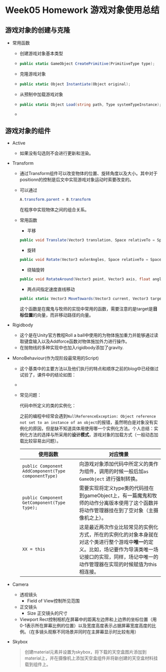 # Week05 Homework 游戏对象使用总结

## 游戏对象的创建与克隆

- 常用函数

  - 创建游戏对象基本类型

  - ```c#
    public static GameObject CreatePrimitive(PrimitiveType type);
    ```

  - 克隆游戏对象

  - ```c#
    public static Object Instantiate(Object original);
    ```

  - 从预制中加载游戏对象

  - ```c#
    public static Object Load(string path, Type systemTypeInstance);
    ```

  - ​

## 游戏对象的组件

- Active

  - 如果没有勾选则不会进行更新和渲染。

- Transform

  - 通过Transform组件可以改变物体的位置、旋转角度以及大小。其中对于positionn的控制是后文中实现游戏对象运动时索要改变的。

  - 可以通过

    ```C#
    A.transform.parent = B.transform
    ```

    在程序中实现物体之间的组合关系。

  - 常用函数

    - 平移

    ```c#
    public void Translate(Vector3 translation, Space relativeTo = Space.Self);
    ```

    - 旋转

    ```c#
    public void Rotate(Vector3 eulerAngles, Space relativeTo = Space.Self);
    ```

    - 绕轴旋转

    ```c#
    public void RotateAround(Vector3 point, Vector3 axis, float angle);
    ```

    - 两点间指定速度直线移动

    ```c#
    public static Vector3 MoveTowards(Vector3 current, Vector3 target, float maxDistanceDelta);
    ```

    ​	这个函数是在魔鬼与牧师的实现中常用的函数，需要注意的是target是**目标位置**的向量，而非移动路径的向量。

- Rigidbody

  - 这个是在Unity官方教程Roll a ball中使用的为物体施加重力并能够通过读取键盘输入以及Addforce函数对物体施加外力进行操作。
  - 在抛物线的多种实现中也加入rigidbody添加了gravity. 

- MonoBehaviour(作为现阶段最常用的Script)

  - 这个基类中的主要方法以及他们执行的特点和顺序之前的blog中已经做过试验了，课件中的结论如图：

  - ​

  - 常见问题：

    代码中所定义的类的实例化：

    ​	之前的编程中经常会遇到`NullReferenceException: Object reference not set to an instance of an object`的报错，虽然明白是对象没有实例化的原因，但是缺不知道具体用使用哪一个实例化方法。个人总结：实例化方法的选择与所采用的**设计模式**，游戏对象的加载方式（一般动态加载比较容易出问题）。

    | 使用函数                                     | 对应情景                                     |
    | ---------------------------------------- | ---------------------------------------- |
    | `public Component AddComponent(Type componentType)` | 向游戏对象添加代码中所定义的类作为组件，调用的时候一般后加`as GameObject` 进行强制转换。 |
    | ` public Component GetComponent(Type type); ` | 需要实现将定义type类的代码挂在到gameObject上，有一篇魔鬼和牧师的动作分离版本使用了这个函数并将动作管理器挂在到了空对象（主摄像机之上）。 |
    | `XX = this`                              | 这是最近两次作业比较常见的实例化方式，所在的实例化的对象本身就在对这个类进行整个游戏中**唯一**的定义。比如，场记要作为导演类唯一场记接口的实现，同样，场记中唯一的动作管理器在实现的时候赋值为this相连接。 |

- Camera

  - 透视镜头
    - Field of View控制所见范围
  - 正交镜头
    - Size 正交镜头的尺寸
  - Viewport Rect控制相机在屏幕中的距离左边界和上边界的坐标位置（用0-1表示所在屏幕比例的位置）以及宽度高度表示占据屏幕宽度高度的比例。（在多镜头观察不同场景并同时在主屏幕显示时比较有用）

- Skybox

  > ​        创建material元素并设置为skybox，将下载的天空盒图片添加到material上，并在摄像机上添加天空盒组件并将新创建的天空盒材料挂载到组件上。